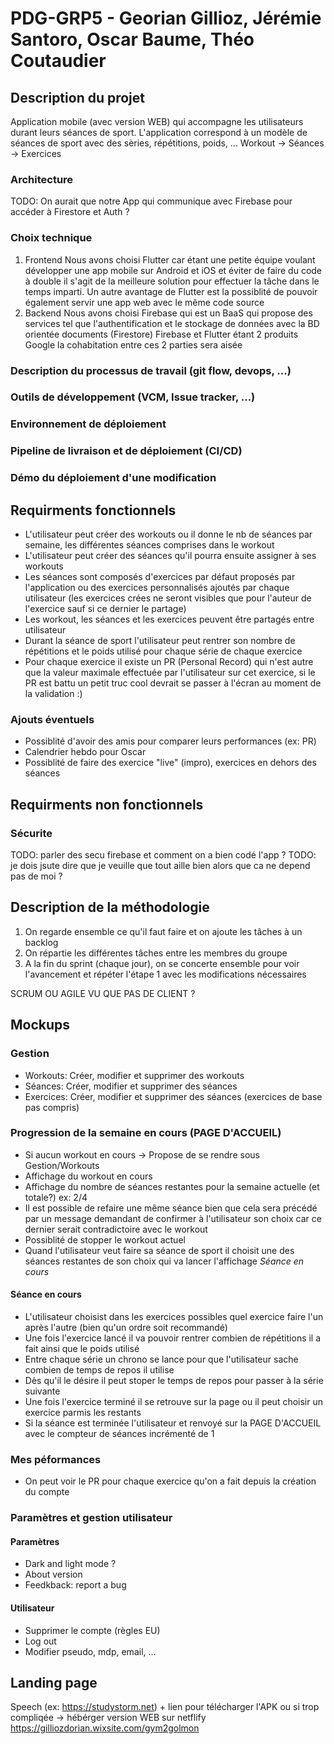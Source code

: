 # PDG-GRP5 - Georian Gillioz, Jérémie Santoro, Oscar Baume, Théo Coutaudier
## Description du projet
Application mobile (avec version WEB) qui accompagne les utilisateurs durant leurs séances de sport.
L'application correspond à un modèle de séances de sport avec des sèries, répétitions, poids, ...
Workout -> Séances -> Exercices
### Architecture
TODO: On aurait que notre App qui communique avec Firebase pour accéder à Firestore et Auth ?
### Choix technique
1. Frontend
Nous avons choisi Flutter car étant une petite équipe voulant développer une app mobile sur Android et iOS et éviter de faire du code à double il s'agit de la meilleure solution pour effectuer la tâche dans le temps imparti.
Un autre avantage de Flutter est la possiblité de pouvoir également servir une app web avec le même code source
2. Backend
Nous avons choisi Firebase qui est un BaaS qui propose des services tel que l'authentification et le stockage de données avec la BD orientée documents (Firestore)
Firebase et Flutter étant 2 produits Google la cohabitation entre ces 2 parties sera aisée
### Description du processus de travail (git flow, devops, ...)
### Outils de développement (VCM, Issue tracker, ...)
### Environnement de déploiement
### Pipeline de livraison et de déploiement (CI/CD)
### Démo du déploiement d'une modification

## Requirments fonctionnels
- L'utilisateur peut créer des workouts ou il donne le nb de séances par semaine, les différentes séances comprises dans le workout
- L'utilisateur peut créer des séances qu'il pourra ensuite assigner à ses workouts
- Les séances sont composés d'exercices par défaut proposés par l'application ou des exercices personnalisés ajoutés par chaque utilisateur (les exercices crées ne seront visibles que pour l'auteur de l'exercice sauf si ce dernier le partage)
- Les workout, les séances et les exercices peuvent être partagés entre utilisateur
- Durant la séance de sport l'utilisateur peut rentrer son nombre de répétitions et le poids utilisé pour chaque série de chaque exercice
- Pour chaque exercice il existe un PR (Personal Record) qui n'est autre que la valeur maximale effectuée par l'utilisateur sur cet exercice, si le PR est battu un petit truc cool devrait se passer à l'écran au moment de la validation :)

### Ajouts éventuels
- Possiblité d'avoir des amis pour comparer leurs performances (ex: PR)
- Calendrier hebdo pour Oscar
- Possiblité de faire des exercice "live" (impro), exercices en dehors des séances

## Requirments non fonctionnels
### Sécurite
TODO: parler des secu firebase et comment on a bien codé l'app ?
TODO: je dois jsute dire que je veuille que tout aille bien alors que ca ne depend pas de moi ?

## Description de la méthodologie
1. On regarde ensemble ce qu'il faut faire et on ajoute les tâches à un backlog
2. On répartie les différentes tâches entre les membres du groupe
3. A la fin du sprint (chaque jour), on se concerte ensemble pour voir l'avancement et répéter l'étape 1 avec les modifications nécessaires

SCRUM OU AGILE VU QUE PAS DE CLIENT ?

## Mockups
### Gestion
- Workouts: Créer, modifier et supprimer des workouts
- Séances: Créer, modifier et supprimer des séances
- Exercices: Créer, modifier et supprimer des séances (exercices de base pas compris)
### Progression de la semaine en cours (PAGE D'ACCUEIL)
- Si aucun workout en cours -> Propose de se rendre sous Gestion/Workouts
- Affichage du workout en cours
- Affichage du nombre de séances restantes pour la semaine actuelle (et totale?) ex: 2/4
- Il est possible de refaire une même séance bien que cela sera précédé par un message demandant de confirmer à l'utilisateur son choix car ce dernier serait contradictoire avec le workout
- Possiblité de stopper le workout actuel
- Quand l'utilisateur veut faire sa séance de sport il choisit une des séances restantes de son choix qui va lancer l'affichage *Séance en cours*
#### Séance en cours
- L'utilisateur choisist dans les exercices possibles quel exercice faire l'un après l'autre (bien qu'un ordre soit recommandé)
- Une fois l'exercice lancé il va pouvoir rentrer combien de répétitions il a fait ainsi que le poids utilisé
- Entre chaque série un chrono se lance pour que l'utilisateur sache combien de temps de repos il utilise
- Dès qu'il le désire il peut stoper le temps de repos pour passer à la série suivante
- Une fois l'exercice terminé il se retrouve sur la page ou il peut choisir un exercice parmis les restants
- Si la séance est terminée l'utilisateur et renvoyé sur la PAGE D'ACCUEIL avec le compteur de séances incrémenté de 1
### Mes péformances
- On peut voir le PR pour chaque exercice qu'on a fait depuis la création du compte
### Paramètres et gestion utilisateur
#### Paramètres
- Dark and light mode ?
- About version
- Feedkback: report a bug
#### Utilisateur
- Supprimer le compte (règles EU)
- Log out
- Modifier pseudo, mdp, email, ...

## Landing page
Speech (ex: https://studystorm.net) + lien pour télécharger l'APK ou si trop compliqée -> hébérger version WEB sur netflify
https://gilliozdorian.wixsite.com/gym2golmon
